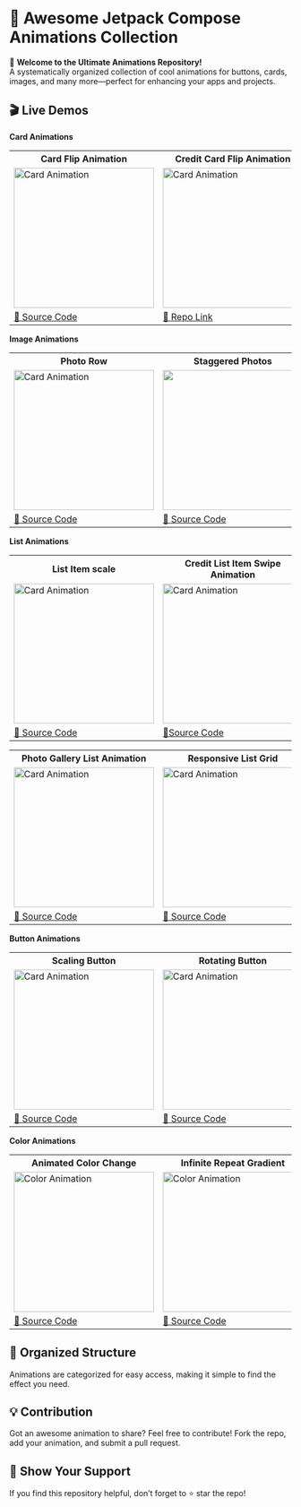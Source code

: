 # 🚀 Awesome Jetpack Compose Animations Collection
🎨 **Welcome to the Ultimate Animations Repository!**<br>
A systematically organized collection of cool animations for buttons, cards, images, and many more—perfect for enhancing your apps and projects.

## 🎬 Live Demos  

**Card Animations**<br>
<table>
  <tr>
    <th>Card Flip Animation</th>
    <th>Credit Card Flip Animation</th>
    <th>Dynamic card List Animation</th>
  </tr>

  <tr>
    <td><img src="https://github.com/user-attachments/assets/f2acd98f-09f7-4942-a2c0-52420c0aadd3" alt="Card Animation" width="250"></td>
    <td><img src="https://github.com/user-attachments/assets/dfffc1ea-64b5-448a-bb29-1084d6afc233" alt="Card Animation" width="250"></td>
    <td><img src="https://github.com/user-attachments/assets/a036cbd5-90d4-4f6b-b08f-2bc17599cf29" alt="Card Animation" width="250"></td>
  </tr>
  <tr>
    <td><a href="https://github.com/Swapnil-J-Patil/Compose_Animations/blob/master/app/src/main/java/com/example/jetpackcomposeanimations/presentation/card_animations/CardFlipAnimation.kt">🔗 Source Code</a></td>
    <td><a href="https://github.com/Swapnil-J-Patil/CardFlipAnimation">🔗 Repo Link</a></td>
    <td><a href="https://github.com/Swapnil-J-Patil/Compose_Animations/blob/master/app/src/main/java/com/example/jetpackcomposeanimations/presentation/card_animations/DynamicCardListAnimation.kt">🔗 Source Code</a></td>
  </tr>
</table>

**Image Animations**<br>
<table>
  <tr>
    <th>Photo Row</th>
    <th>Staggered Photos</th>
    <th>Image Carousel</th>
  </tr>

  <tr>
    <td><img src="https://github.com/user-attachments/assets/9e046f57-1813-42ee-a5e2-63b2043c0ff1" alt="Card Animation" width="250"></td>
    <td><img src="https://github.com/user-attachments/assets/e4cc3750-754d-4629-9491-2695af728bce" width="250"></td>
    <td><img src="https://github.com/user-attachments/assets/3b01375e-c2d3-41ef-8aca-fe723b3e47d8" width="250"></td>
  </tr>
  <tr>
    <td><a href="https://github.com/Swapnil-J-Patil/Compose_Animations/blob/master/app/src/main/java/com/example/jetpackcomposeanimations/presentation/image_animations/ImageAnimations.kt">🔗 Source Code</a></td>
    <td><a href="https://github.com/Swapnil-J-Patil/Compose_Animations/blob/master/app/src/main/java/com/example/jetpackcomposeanimations/presentation/image_animations/StaggeredImageAnimation.kt">🔗 Source Code</a></td>
     <td><a href="https://github.com/Swapnil-J-Patil/Compose_Animations/blob/master/app/src/main/java/com/example/jetpackcomposeanimations/presentation/image_animations/pager_animation/PagerAnimation.kt">🔗 Source Code</a></td>
  </tr>
</table>

**List Animations**<br>
<table>
  <tr>
    <th>List Item scale</th>
    <th>Credit List Item Swipe Animation</th>
    <th>List reorder animation</th>
  </tr>

  <tr>
    <td><img src="https://github.com/user-attachments/assets/1d6a94ae-5b7e-46f9-9fb8-986a01991915" alt="Card Animation" width="250"></td>
    <td><img src="https://github.com/user-attachments/assets/7820efde-2651-4383-ab17-a170e3b482bd" alt="Card Animation" width="250"></td>
    <td><img src="https://github.com/user-attachments/assets/76bab472-d901-467e-b98d-53f931f088f9" alt="Card Animation" width="250"></td>
  </tr>
  <tr>
    <td><a href="https://github.com/Swapnil-J-Patil/Compose_Animations/blob/master/app/src/main/java/com/example/jetpackcomposeanimations/presentation/list_animation/scaling_item_list/ScalingListItemAnimation.kt">🔗 Source Code</a></td>
    <td><a href="https://github.com/Swapnil-J-Patil/Compose_Animations/blob/master/app/src/main/java/com/example/jetpackcomposeanimations/presentation/list_animation/list_item_swipe/SwipeableText.kt">🔗Source Code</a></td>
    <td><a href="https://github.com/Swapnil-J-Patil/Compose_Animations/blob/master/app/src/main/java/com/example/jetpackcomposeanimations/presentation/list_animation/drag_drop_list/DragDropList.kt">🔗 Source Code</a></td>
  </tr>
</table>

<table>
  <tr>
    <th>Photo Gallery List Animation</th>
    <th>Responsive List Grid</th>
    <th>Nested Scrolling</th>
  </tr>

  <tr>
    <td><img src="https://github.com/user-attachments/assets/c25eb493-0765-4523-b6a1-c5125698ff06" alt="Card Animation" width="250"></td>
    <td><img src="https://github.com/user-attachments/assets/ab4617f7-8bab-4c82-a176-c003e59af946" alt="Card Animation" width="250"></td>
    <td><img src="https://github.com/user-attachments/assets/db0c0c9f-f7dd-4603-8455-087604b0d0b8" alt="Card Animation" width="250"></td>
  </tr>
  <tr>
    <td><a href="https://github.com/Swapnil-J-Patil/Compose_Animations/blob/master/app/src/main/java/com/example/jetpackcomposeanimations/presentation/image_animations/shared_transition_image/PhotoGallery.kt">🔗 Source Code</a></td>
        <td><a href="https://github.com/Swapnil-J-Patil/Compose_Animations/blob/master/app/src/main/java/com/example/jetpackcomposeanimations/presentation/list_animation/LazyGridResponsive.kt">🔗 Source Code</a></td>
    <td><a href="https://github.com/Swapnil-J-Patil/Compose_Animations/blob/master/app/src/main/java/com/example/jetpackcomposeanimations/presentation/list_animation/NestedScrolling.kt">🔗Source Code</a></td>
  </tr>
</table>

**Button Animations**<br>
<table>
  <tr>
    <th>Scaling Button</th>
    <th>Rotating Button</th>
    <th>Shaking Button</th>
  </tr>

  <tr>
    <td><img src="https://github.com/user-attachments/assets/ff174129-05b1-465e-a4f0-3421ea4c3f92" alt="Card Animation" width="250"></td>
    <td><img src="https://github.com/user-attachments/assets/e4d105f6-2e3b-4a65-b022-217605564fa3" alt="Card Animation" width="250"></td>
    <td><img src="https://github.com/user-attachments/assets/98c74af2-a11b-43c3-abcc-0fae695e911f" alt="Card Animation" width="250"></td>
  </tr>
  <tr>
    <td><a href="https://github.com/Swapnil-J-Patil/Jetpack_Compose_Animations/blob/master/app/src/main/java/com/example/jetpackcomposeanimations/presentation/button_animation/ScaleButtonAnimation.kt">🔗 Source Code</a></td>
        <td><a href="https://github.com/Swapnil-J-Patil/Jetpack_Compose_Animations/blob/master/app/src/main/java/com/example/jetpackcomposeanimations/presentation/button_animation/RotateButtonAnimation.kt">🔗 Source Code</a></td>
    <td><a href="https://github.com/Swapnil-J-Patil/Jetpack_Compose_Animations/blob/master/app/src/main/java/com/example/jetpackcomposeanimations/presentation/button_animation/ShakeButtonAnimation.kt">🔗Source Code</a></td>
  </tr>
</table>

**Color Animations**<br>
<table>
  <tr>
    <th>Animated Color Change</th>
    <th>Infinite Repeat Gradient</th>
    <th> Animated Text Color</th>
  </tr>

  <tr>
    <td><img src="https://github.com/user-attachments/assets/41b4fbdc-93e8-4de4-84f3-b08d8d4fad6a" alt="Color Animation" width="250"></td>
    <td><img src="https://github.com/user-attachments/assets/24473d96-5b27-43d9-a01b-86b3c32f37dc" alt="Color Animation" width="250"></td>
    <td><img src="https://github.com/user-attachments/assets/dd2a9de2-728e-40d9-b0b5-a2271a56869b" alt="Color Animation" width="250"></td>
  </tr>
  <tr>
    <td><a href="https://github.com/Swapnil-J-Patil/Jetpack_Compose_Animations/blob/master/app/src/main/java/com/example/jetpackcomposeanimations/presentation/color_animation/AnimateBackgroundColor.kt">🔗 Source Code</a></td>
        <td><a href="https://github.com/Swapnil-J-Patil/Jetpack_Compose_Animations/blob/master/app/src/main/java/com/example/jetpackcomposeanimations/presentation/color_animation/InfiniteRepeatableGradient.kt">🔗 Source Code</a></td>
    <td><a href="https://github.com/Swapnil-J-Patil/Jetpack_Compose_Animations/blob/master/app/src/main/java/com/example/jetpackcomposeanimations/presentation/color_animation/AnimateTextColor.kt">🔗Source Code</a></td>
  </tr>
</table>

## 📂 Organized Structure

Animations are categorized for easy access, making it simple to find the effect you need.

## 💡 Contribution

Got an awesome animation to share? Feel free to contribute! Fork the repo, add your animation, and submit a pull request.

## 🌟 Show Your Support

If you find this repository helpful, don’t forget to ⭐ star the repo!
